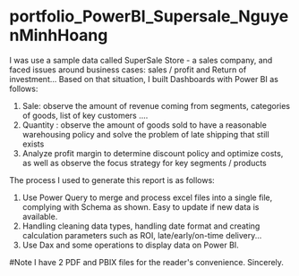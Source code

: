 # portfolio_PowerBI_Supersale_NguyenMinhHoang
I was use a sample data called SuperSale Store - a sales company, and faced issues around business cases: sales / profit and Return of investment...
Based on that situation, I built Dashboards with Power BI as follows:

1. Sale: observe the amount of revenue coming from segments, categories of goods, list of key customers ....
2. Quantity : observe the amount of goods sold to have a reasonable warehousing policy and solve the problem of late shipping that still exists
3. Analyze profit margin to determine discount policy and optimize costs, as well as observe the focus strategy for key segments / products

The process I used to generate this report is as follows:
1. Use Power Query to merge and process excel files into a single file, complying with Schema as shown. Easy to update if new data is available.
2. Handling cleaning data types, handling date format and creating calculation parameters such as ROI, late/early/on-time delivery...
3. Use Dax and some operations to display data on Power BI.


#Note I have 2 PDF and PBIX files for the reader's convenience.
Sincerely.

